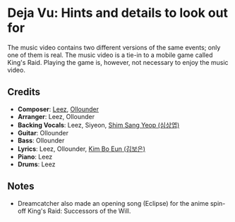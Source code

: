 # Deja Vu: Hints and details to look out for

The music video contains two different versions of the same events; only one of them is real.
The music video is a tie-in to a mobile game called King's Raid. Playing the game is,
however, not necessary to enjoy the music video.

## Credits

* **Composer**: [Leez](https://www.discogs.com/artist/6450670-Leez-2), [Ollounder](https://www.discogs.com/artist/6450665-Ollounder)
* **Arranger**: Leez, Ollounder
* **Backing Vocals**: Leez, Siyeon, [Shim Sang Yeop (심상엽)](https://www.discogs.com/artist/7413969-%EC%8B%AC%EC%83%81%EC%97%BD)
* **Guitar**: Ollounder
* **Bass**: Ollounder
* **Lyrics**: Leez, Ollounder, [Kim Bo Eun (김보은)](https://www.discogs.com/artist/6450685-%EA%B9%80%EB%B3%B4%EC%9D%80)
* **Piano**: Leez
* **Drums**: Leez

## Notes

* Dreamcatcher also made an opening song (Eclipse) for the anime spin-off King's Raid: Successors of the Will.
